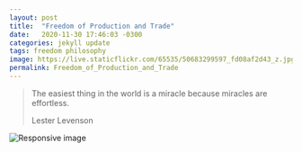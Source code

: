```yaml
---
layout: post
title:  "Freedom of Production and Trade"
date:   2020-11-30 17:46:03 -0300
categories: jekyll update
tags: freedom philosophy
image: https://live.staticflickr.com/65535/50683299597_fd08af2d43_z.jpg
permalink: Freedom_of_Production_and_Trade
---
```


<blockquote class="blockquote">
  <p class="mb-0">The easiest thing in the world is a miracle because miracles are effortless.</p>
  <footer class="blockquote-footer">Lester Levenson</footer>
</blockquote>

<img src="{{page.image}}" class="img-thumbnail rounded mx-auto d-block" alt="Responsive image" >
